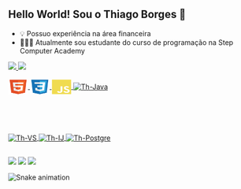 ## Hello World! Sou o Thiago Borges 👋

- 💡 Possuo experiência na área financeira
- 👨🏻‍💻 Atualmente sou estudante do curso de programação na Step Computer Academy

<div>
  <a href="https://github.com/thborges92">
  <img height="180em" src="https://github-readme-stats.vercel.app/api?username=thborges92&show_icons=true&theme=github_dark&include_all_commits=true&count_private=true"/>
  <img height="180em" src="https://github-readme-stats.vercel.app/api/top-langs/?username=thborges92&layout=compact&langs_count=7&theme=github_dark"/>
</div>

<div style="display: inline_block"><br>
  <img align="center" alt="Th-HTML" height="30" width="40" src="https://raw.githubusercontent.com/devicons/devicon/master/icons/html5/html5-original.svg">
  <img align="center" alt="Th-CSS" height="30" width="40" src="https://raw.githubusercontent.com/devicons/devicon/master/icons/css3/css3-original.svg">
  <img align="center" alt="Th-Js" height="30" width="40" src="https://raw.githubusercontent.com/devicons/devicon/master/icons/javascript/javascript-plain.svg">
  <img align="center" alt="Th-Java" height="35" width="45" src="https://cdn.jsdelivr.net/gh/devicons/devicon/icons/java/java-original.svg">
  
  <br><br><br>
  
  <img align="center" alt="Th-VS" height="30" width="40" src="https://cdn.jsdelivr.net/gh/devicons/devicon/icons/visualstudio/visualstudio-plain.svg">
  <img align="center" alt="Th-IJ" height="30" width="40" src="https://cdn.jsdelivr.net/gh/devicons/devicon/icons/intellij/intellij-original.svg">
  <img align="center" alt="Th-Postgre" height="30" width="40" src="https://cdn.jsdelivr.net/gh/devicons/devicon/icons/postgresql/postgresql-original.svg">
</div>
  
  ##
  
  <div>
    <a href="https://www.linkedin.com/in/thiago-sborges" target="_blank"><img src="https://img.shields.io/badge/-LinkedIn-%230077B5?style=for-the-badge&logo=linkedin&logoColor=white" target="_blank"></a>
    <a href = "https://api.whatsapp.com/send?phone=5521994981010"><img src="https://img.shields.io/badge/WhatsApp-25D366?style=for-the-badge&logo=whatsapp&logoColor=white" target="_blank"></a>
    <a href = "mailto:thborges92@hotmail.com"><img src="https://img.shields.io/badge/Microsoft_Outlook-0078D4?style=for-the-badge&logo=microsoft-outlook&logoColor=white" target="_blank"></a>
    
  ![Snake animation](https://github.com/thborges92/thborges92/blob/output/github-contribution-grid-snake.svg)
    
  </div>
